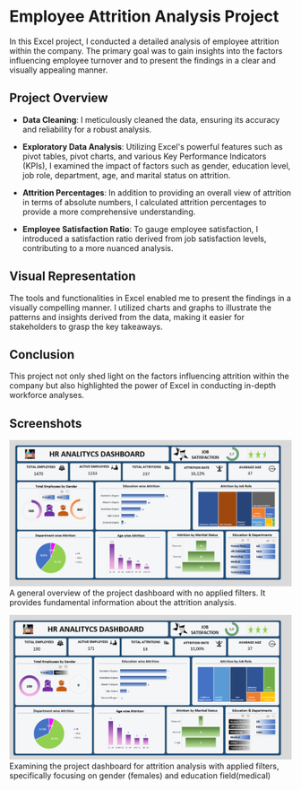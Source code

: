 # Employee Attrition Analysis Project

In this Excel project, I conducted a detailed analysis of employee attrition within the company. The primary goal was to gain insights into the factors influencing employee turnover and to present the findings in a clear and visually appealing manner.

## Project Overview

- **Data Cleaning**: I meticulously cleaned the data, ensuring its accuracy and reliability for a robust analysis.
  
- **Exploratory Data Analysis**: Utilizing Excel's powerful features such as pivot tables, pivot charts, and various Key Performance Indicators (KPIs), I examined the impact of factors such as gender, education level, job role, department, age, and marital status on attrition.

- **Attrition Percentages**: In addition to providing an overall view of attrition in terms of absolute numbers, I calculated attrition percentages to provide a more comprehensive understanding.

- **Employee Satisfaction Ratio**: To gauge employee satisfaction, I introduced a satisfaction ratio derived from job satisfaction levels, contributing to a more nuanced analysis.

## Visual Representation

The tools and functionalities in Excel enabled me to present the findings in a visually compelling manner. I utilized charts and graphs to illustrate the patterns and insights derived from the data, making it easier for stakeholders to grasp the key takeaways.

## Conclusion

This project not only shed light on the factors influencing attrition within the company but also highlighted the power of Excel in conducting in-depth workforce analyses.

## Screenshots

![Screenshot 1](Screenshot_2.png)
A general overview of the project dashboard with no applied filters. It provides fundamental information about the attrition analysis.

![Screenshot 2](Screenshot_1.png)
Examining the project dashboard for attrition analysis with applied filters, specifically focusing on gender (females) and education field(medical)




